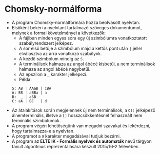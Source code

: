 # Chomsky-normálforma 
* A program Chomsky-normálformára hozza beolvasott nyelvtan.
* Elsőként bekéri a nyelvtant tartalmazó szöveges dokumentumot, melynek a formai követelményei a következők:
  * A fájlban minden egyes sora egy új szimbólumra vonatkoztatott szabályrendszert jelképez.
  * A sor első betűje a szimbólum majd a kettős pont után `|` jellel elválasztva az arra vonatkozó szabályok.
  * A kezdő szimbólum mindig az `S`. 
  * A terminálisok halmaza az angol ábécé kisbetűi, a nem terminálisok halmaza az angol ábécé nagybetűi. 
  * Az epszilon a `_` karakter jelképezi.
  * Példa:
  ```
  S: AB | AAaB | CBA
  A: BB | aBBa | a
  B:  _ | aSB
  C: aA | BC   | d
  ```
* Az átalakítások során megjelennek új nem terminálisok, a `Q()` jelképező álnemterminális, illetve a `[]` hosszcsökkentésnél felhasznált nem terminális szimbólumok.
* A program végén lehetőségünk van megadni szavakat és lekérdezni, hogy tartalmazza-e a nyelvtan. 
* A programot a `0` karakter megadásával tudjuk bezárni.
* A program az **ELTE IK - Formális nyelvek és automaták** nevű tárgyon tanult algoritmus reprezentálására készült 2015/16-2 félévében.
